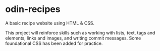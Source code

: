# odin-recipes
A basic recipe website using HTML & CSS.

This project will reinforce skills such as working with lists, text, tags and elements, links and images, and writing commit messages. Some foundational CSS has been added for practice. 

